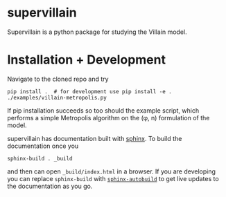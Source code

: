 # supervillain

Supervillain is a python package for studying the Villain model.

# Installation + Development

Navigate to the cloned repo and try

```
pip install .  # for development use pip install -e . 
./examples/villain-metropolis.py
```

If pip installation succeeds so too should the example script, which performs a simple Metropolis algorithm on the (φ, n) formulation of the model.

supervillain has documentation built with [sphinx](https://www.sphinx-doc.org/en/master/).
To build the documentation once you 

```
sphinx-build . _build
```

and then can open `_build/index.html` in a browser.
If you are developing you can replace `sphinx-build` with [`sphinx-autobuild`](https://pypi.org/project/sphinx-autobuild/) to get live updates to the documentation as you go.
